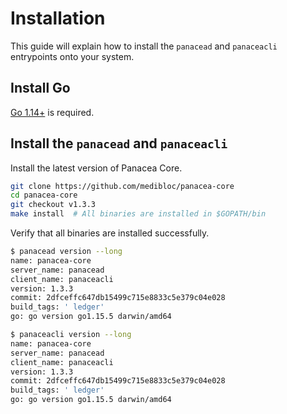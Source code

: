 # Installation

This guide will explain how to install the `panacead` and `panaceacli` entrypoints onto your system.

## Install Go

[Go 1.14+](https://golang.org/doc/install) is required.

## Install the `panacead` and `panaceacli`

Install the latest version of Panacea Core.

```bash
git clone https://github.com/medibloc/panacea-core
cd panacea-core
git checkout v1.3.3
make install  # All binaries are installed in $GOPATH/bin
```

Verify that all binaries are installed successfully.
```bash
$ panacead version --long
name: panacea-core
server_name: panacead
client_name: panaceacli
version: 1.3.3
commit: 2dfceffc647db15499c715e8833c5e379c04e028
build_tags: ' ledger'
go: go version go1.15.5 darwin/amd64

$ panaceacli version --long
name: panacea-core
server_name: panacead
client_name: panaceacli
version: 1.3.3
commit: 2dfceffc647db15499c715e8833c5e379c04e028
build_tags: ' ledger'
go: go version go1.15.5 darwin/amd64
```
